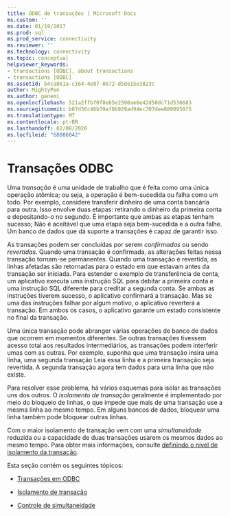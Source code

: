 ```yaml
---
title: ODBC de transações | Microsoft Docs
ms.custom: ''
ms.date: 01/19/2017
ms.prod: sql
ms.prod_service: connectivity
ms.reviewer: ''
ms.technology: connectivity
ms.topic: conceptual
helpviewer_keywords:
- transactions [ODBC], about transactions
- transactions [ODBC]
ms.assetid: b4ca861a-c164-4e87-8672-d5de15e3823c
author: MightyPen
ms.author: genemi
ms.openlocfilehash: 521a2ffbf0f8eb5e2590ae6e42d50dc71d536683
ms.sourcegitcommit: b87d36c46b39af8b929ad94ec707dee8800950f5
ms.translationtype: MT
ms.contentlocale: pt-BR
ms.lasthandoff: 02/08/2020
ms.locfileid: "68086042"
---
```

# <a name="transactions-odbc"></a>Transações ODBC
Uma *transação* é uma unidade de trabalho que é feita como uma única operação atômica; ou seja, a operação é bem-sucedida ou falha como um todo. Por exemplo, considere transferir dinheiro de uma conta bancária para outra. Isso envolve duas etapas: retirando o dinheiro da primeira conta e depositando-o no segundo. É importante que ambas as etapas tenham sucesso; Não é aceitável que uma etapa seja bem-sucedida e a outra falhe. Um banco de dados que dá suporte a transações é capaz de garantir isso.  
  
 As transações podem ser concluídas por serem *confirmadas* ou sendo *revertidas*. Quando uma transação é confirmada, as alterações feitas nessa transação tornam-se permanentes. Quando uma transação é revertida, as linhas afetadas são retornadas para o estado em que estavam antes da transação ser iniciada. Para estender o exemplo de transferência de conta, um aplicativo executa uma instrução SQL para debitar a primeira conta e uma instrução SQL diferente para creditar a segunda conta. Se ambas as instruções tiverem sucesso, o aplicativo confirmará a transação. Mas se uma das instruções falhar por algum motivo, o aplicativo reverterá a transação. Em ambos os casos, o aplicativo garante um estado consistente no final da transação.  
  
 Uma única transação pode abranger várias operações de banco de dados que ocorrem em momentos diferentes. Se outras transações tivessem acesso total aos resultados intermediários, as transações podem interferir umas com as outras. Por exemplo, suponha que uma transação insira uma linha, uma segunda transação Leia essa linha e a primeira transação seja revertida. A segunda transação agora tem dados para uma linha que não existe.  
  
 Para resolver esse problema, há vários esquemas para isolar as transações uns dos outros. O *isolamento de transação* geralmente é implementado por meio do bloqueio de linhas, o que impede que mais de uma transação use a mesma linha ao mesmo tempo. Em alguns bancos de dados, bloquear uma linha também pode bloquear outras linhas.  
  
 Com o maior isolamento de transação vem com uma *simultaneidade* reduzida ou a capacidade de duas transações usarem os mesmos dados ao mesmo tempo. Para obter mais informações, consulte [definindo o nível de isolamento da transação](../../../odbc/reference/develop-app/setting-the-transaction-isolation-level.md).  
  
 Esta seção contém os seguintes tópicos:  
  
-   [Transações em ODBC](../../../odbc/reference/develop-app/transactions-in-odbc-odbc.md)  
  
-   [Isolamento de transação](../../../odbc/reference/develop-app/transaction-isolation.md)  
  
-   [Controle de simultaneidade](../../../odbc/reference/develop-app/concurrency-control.md)
